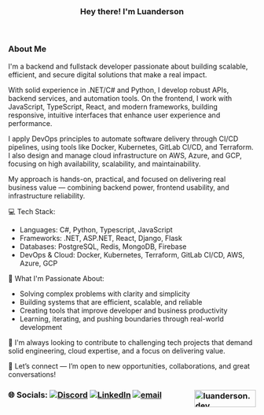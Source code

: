 </br>
<h3 align="center" size="500px">Hey there! I'm Luanderson</h3>
</br>


### About Me

<!-- <img align="right" alt="AI Generated Image" src="https://th.bing.com/th/id/OIG3.u6qGpBx7w1ALaytkDprs?w=1024&h=1024&rs=1&pid=ImgDetMain" width="400" /> -->

I'm a backend and fullstack developer passionate about building scalable, efficient, and secure digital solutions that make a real impact.

With solid experience in .NET/C# and Python, I develop robust APIs, backend services, and automation tools. On the frontend, I work with JavaScript, TypeScript, React, and modern frameworks, building responsive, intuitive interfaces that enhance user experience and performance.

I apply DevOps principles to automate software delivery through CI/CD pipelines, using tools like Docker, Kubernetes, GitLab CI/CD, and Terraform. I also design and manage cloud infrastructure on AWS, Azure, and GCP, focusing on high availability, scalability, and maintainability.

My approach is hands-on, practical, and focused on delivering real business value — combining backend power, frontend usability, and infrastructure reliability.

💻 Tech Stack:
- Languages: C#, Python, Typescript, JavaScript
- Frameworks: .NET, ASP.NET, React, Django, Flask
- Databases: PostgreSQL, Redis, MongoDB, Firebase
- DevOps & Cloud: Docker, Kubernetes, Terraform, GitLab CI/CD, AWS, Azure, GCP

🚀 What I'm Passionate About:
- Solving complex problems with clarity and simplicity
- Building systems that are efficient, scalable, and reliable
- Creating tools that improve developer and business productivity
- Learning, iterating, and pushing boundaries through real-world development

🔭 I'm always looking to contribute to challenging tech projects that demand solid engineering, cloud expertise, and a focus on delivering value.

📩 Let’s connect — I’m open to new opportunities, collaborations, and great conversations!

### 🌐 Socials: [![Discord](https://img.shields.io/badge/Discord-%237289DA.svg?logo=discord&logoColor=white)](https://discord.com/users/517071325819305995) [![LinkedIn](https://img.shields.io/badge/LinkedIn-%230077B5.svg?logo=linkedin&logoColor=white)](https://linkedin.com/in/luanderson-mendes) [![email](https://img.shields.io/badge/Email-D14836?logo=gmail&logoColor=white)](mailto:contato@luanderson.dev.br) <a href="https://www.buymeacoffee.com/luanderson.dev"><img align="right" src="https://cdn.buymeacoffee.com/buttons/v2/default-yellow.png" height="35" width="125" alt="luanderson.dev" /></a>


<br />

<!-- <a href='https://luanderson.dev.br' target='__blak'>![website](https://img.shields.io/badge/luanderson.dev.br-%230db7ed.svg?style=for-the-badge)![status](https://img.shields.io/website-up-down-green-red/https/luanderson.dev.br?style=for-the-badge)</a> -->

